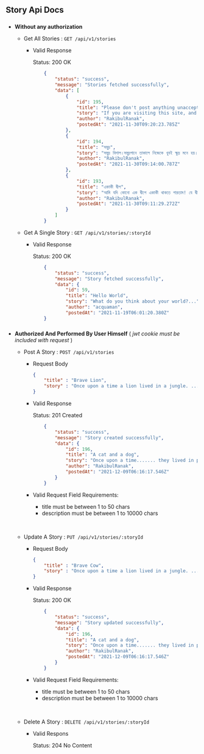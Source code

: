 ## Story Api Docs

### 
- **Without any authorization**

    * Get All Stories  : `GET /api/v1/stories`
        - Valid Response

            Status: 200 OK
            
            ```json
                {
                    "status": "success",
                    "message": "Stories fetched successfully",
                    "data": [
                        {
                            "id": 195,
                            "title": "Please don't post anything unacceptable!!",
                            "story": "If you are visiting this site, and want to test functionalities, you are kindly requested to open an account with fair username and post decent contents.",
                            "author": "RakibulRanak",
                            "postedAt": "2021-11-30T09:20:23.785Z"
                        },
                        {
                            "id": 194,
                            "title": "সমুদ্র",
                            "story": "সমুদ্র বিশাল।সমুদ্রপানে তাকালে নিজেকে খুবই ক্ষুদ্র মনে হয়।পৃথিবীর কোনো এক প্রান্তে,যেখানে আকাশ মিলেছে সমুদ্রের সাথে,যেখানে বাতাসের সাথে গা ভাসায় বিস্তৃত ঢেউরাজি",
                            "author": "RakibulRanak",
                            "postedAt": "2021-11-30T09:14:00.787Z"
                        },
                        {
                            "id": 193,
                            "title": "একাকী দ্বীপ",
                            "story": "আমি যদি কোনো এক দ্বীপে একাকী থাকতে পারতাম! যে দ্বীপ হবে অরণ্য শোভিত ,স্বচ্ছ পানি প্রবেশ করবে যার হৃদয় চিরে । সেখানে আকাশ হবে বিশাল-বিস্তৃত,যে আকাশ থাকবে স্বচ্ছ সাদা মেঘে ঢাকা ।" ,
                            "author": "RakibulRanak",
                            "postedAt": "2021-11-30T09:11:29.272Z"
                        }
                    ]
                }
            ```
       
    * Get A Single Story : `GET /api/v1/stories/:storyId`
         - Valid Response
            
             Status: 200 OK
            
            ```json
                {
                    "status": "success",
                    "message": "Story fetched successfully",
                    "data": {
                        "id": 59,
                        "title": "Hello World",
                        "story": "What do you think about your world?...",
                        "author": "acquaman",
                        "postedAt": "2021-11-19T06:01:20.380Z"
                }

### 
- **Authorized And Performed By User Himself** ( *jwt cookie must be included with request* )

   * Post A Story : `POST /api/v1/stories`
        - Request Body
    
            ```json
            {
                "title" : "Brave Lion",
                "story" : "Once upon a time a lion lived in a jungle. ....."
            }
            ```

        - Valid Response
            
            Status: 201 Created
            
            ```json
                {
                    "status": "success",
                    "message": "Story created successfully",
                    "data": {
                        "id": 196,
                        "title": "A cat and a dog",
                        "story": "Once upon a time....... they lived in peach",
                        "author": "RakibulRanak",
                        "postedAt": "2021-12-09T06:16:17.546Z"
                    }
                }
            ```
        - Valid Request Field Requirements:
            - title must be between 1 to 50 chars
            - description must be between 1 to 10000 chars
  
    &nbsp;

    * Update A Story : `PUT /api/v1/stories/:storyId`
        - Request Body
            ```json
            {
                "title" : "Brave Cow",
                "story" : "Once upon a time a lion lived in a jungle. ....."
            }
           ```
        - Valid Response
            
            Status: 200 OK
            
            ```json
                {
                    "status": "success",
                    "message": "Story updated successfully",
                    "data": {
                        "id": 196,
                        "title": "A cat and a dog",
                        "story": "Once upon a time....... they lived in peach",
                        "author": "RakibulRanak",
                        "postedAt": "2021-12-09T06:16:17.546Z"
                    }
                }
            ```
        - Valid Request Field Requirements:
            - title must be between 1 to 50 chars
            - description must be between 1 to 10000 chars
    
    &nbsp;
    * Delete  A Story : `DELETE /api/v1/stories/:storyId`
       
        - Valid Respons
             
            Status: 204 No Content
            
            
